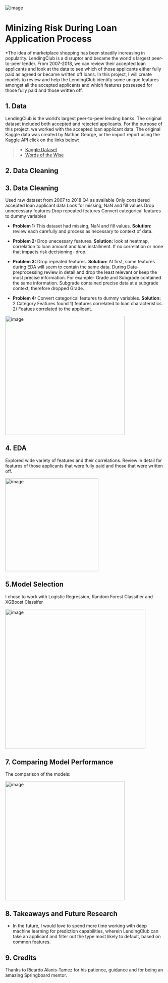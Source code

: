 ![image](https://user-images.githubusercontent.com/94088917/176323838-e9754598-f4d1-4790-8026-cfa696badfae.png)
# Minizing Risk During Loan Application Process

*The idea of marketplace shopping has been steadily increasing in popularity. LendingClub is a disruptor and became the world's largest peer-to-peer lender. From 2007-2018, we can review their accepted loan applicants and look at the data to see which of those applicants either fully paid as agreed or became written off loans. In this project, I will create models to review and help the LendingClub identify some unique features amongst all the accepted applicants and which features possessed for those fully paid and those written off.

## 1. Data

LendingClub is the world’s largest peer-to-peer lending banks.  The original dataset included both accepted and rejected applicants.  For the purpose of this project, we worked with the accepted loan applicant data.  The original Kaggle data was created by Nathan George, or the import report using the Kaggle API click on the links below:

> * [Kaggle Dataset](https://www.kaggle.com/datasets/wordsforthewise/lending-club/metadata)
> * [Words of the Wise](https://github.com/pinobutter/Springboard-Data-Science-Career-Track/blob/main/CAPSTONE%202%20DOCUMENTATION/DATA/LENDING%20CLUB%20DATA%20FILES/Words%20of%20the%20Wise%20LendingClub.png?raw=true)


## 2. Data Cleaning

## 3. Data Cleaning 

Used raw dataset from 2007 to 2018 Q4 as available
Only considered accepted loan applicant data
Look for missing, NaN and fill values
Drop unnecessary features
Drop repeated features
Convert categorical features to dummy variables

* **Problem 1:** This dataset had missing, NaN and fill values.  **Solution:** review each carefully and process as necessary to context of data.

* **Problem 2:** Drop unecessary features. **Solution:** look at heatmap, correlation to loan amount and loan installment.  If no correlation or none that impacts risk decisioning- drop. 

* **Problem 3:** Drop repeated features. **Solution:** At first, some features during EDA will seem to contain the same data.  During Data-preprocessing review in detail and drop the least relevant or keep the most precise information. For example- Grade and Subgrade contained the same information. Subgrade contained precise data at a subgrade context, therefore dropped Grade.

* **Problem 4:** Convert categorical features to dummy variables. **Solution:** 2 Category Features found 1) features correlated to loan characteristics. 2) Featues correlated to the applicant.

<img width="378" alt="image" src="https://user-images.githubusercontent.com/94088917/176325992-f82f5cbc-ac9e-4026-9b3e-0e611d822867.png">


## 4. EDA

Explored wide variety of features and their correlations. Review in detail for features of those applicants that were fully paid and those that were written off. 

<img width="295" alt="image" src="https://user-images.githubusercontent.com/94088917/176325817-53afd951-1ada-4e89-9fac-84ab9a1acf9f.png">


## 5.Model Selection


I chose to work with Logistic Regression, Random Forest Classifier and XGBoost Classifer

<img width="444" alt="image" src="https://user-images.githubusercontent.com/94088917/176326142-92b3255b-1e61-4a4e-85aa-95a048117b8d.png">


## 7. Comparing Model Performance

The comparison of the models:

<img width="378" alt="image" src="https://user-images.githubusercontent.com/94088917/176326237-c7c2f4ec-a5c1-404e-a379-ca753078f9c8.png">


## 8. Takeaways and Future Research

* In the future, I would love to spend more time working with deep machine learning for prediction capabilities, wherein LendingClub can take an applicant and filter out the type most likely to default, based on common features.


## 9. Credits

Thanks to Ricardo Alanis-Tamez for his patience, guidance and for being an amazing Springboard mentor.


